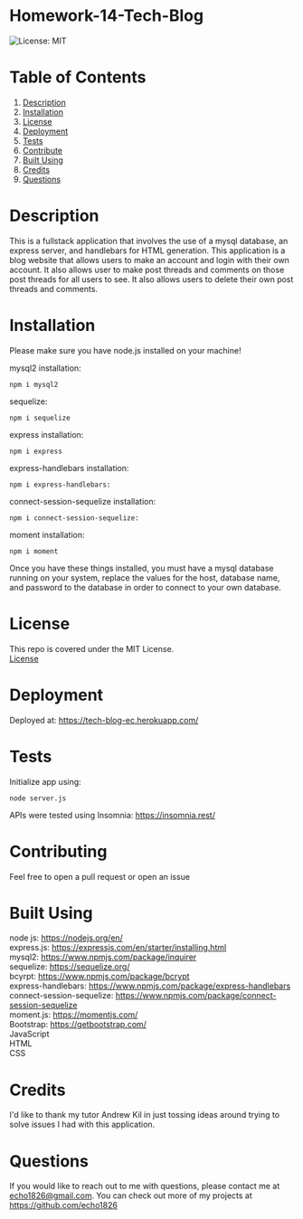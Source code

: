 # Homework-14-Tech-Blog

![License: MIT](https://img.shields.io/badge/license-MIT-green)
# Table of Contents

1. [Description](#description)<br>
2. [Installation](#installation)<br>
3. [License](#license)<br>
4. [Deployment](#deployment)<br>
5. [Tests](#tests)<br>
6. [Contribute](#contributing)<br>
7. [Built Using](#built-using)<br>
8. [Credits](#credits)<br>
9. [Questions](#questions) 


# Description
This is a fullstack application that involves the use of a mysql database, an express server, and handlebars for HTML generation. This application is a blog website that allows users to make an account and login with their own account. It also allows user to make post threads and comments on those post threads for all users to see. It also allows users to delete their own post threads and comments.


# Installation
Please make sure you have node.js installed on your machine! <br>

mysql2 installation: <br>
```shell
npm i mysql2
```
sequelize: <br>
```shell
npm i sequelize
```
express installation: <br>
```shell
npm i express
```
express-handlebars installation: <br>
```shell
npm i express-handlebars:
```
connect-session-sequelize installation: <br>
```shell
npm i connect-session-sequelize:
```
moment installation: <br>
```shell
npm i moment
```
Once you have these things installed, you must have a mysql database running on your system, replace the values for the host, database name, and password to the database in order to connect to your own database.
# License

This repo is covered under the MIT License.
<br>[License](https://choosealicense.com/licenses/mit/)

# Deployment
Deployed at: <https://tech-blog-ec.herokuapp.com/> 

# Tests

Initialize app using:
```shell
node server.js
```
APIs were tested using Insomnia:
<https://insomnia.rest/>

# Contributing

Feel free to open a pull request or open an issue

# Built Using

node js: <https://nodejs.org/en/> <br>
express.js: <https://expressjs.com/en/starter/installing.html> <br>
mysql2: <https://www.npmjs.com/package/inquirer> <br>
sequelize: <https://sequelize.org/> <br>
bcyrpt: <https://www.npmjs.com/package/bcrypt> <br>
express-handlebars: <https://www.npmjs.com/package/express-handlebars> <br>
connect-session-sequelize: <https://www.npmjs.com/package/connect-session-sequelize> <br>
moment.js: <https://momentjs.com/> <br>
Bootstrap: <https://getbootstrap.com/> <br>
JavaScript <br>
HTML <br>
CSS <br>

# Credits

I'd like to thank my tutor Andrew Kil in just tossing ideas around trying to solve issues I had with this application.

# Questions

If you would like to reach out to me
with questions, please contact me at <echo1826@gmail.com>. You can check out more of my projects at <https://github.com/echo1826>